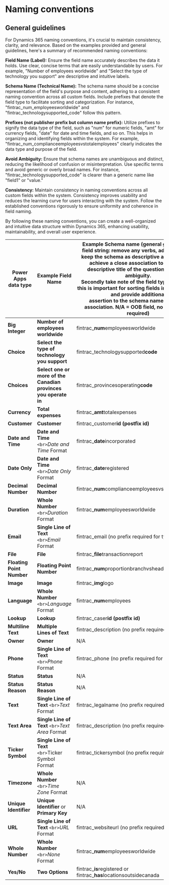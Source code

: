 # Naming conventions

## General guidelines

For Dynamics 365 naming conventions, it's crucial to maintain consistency, clarity, and relevance. Based on the examples provided and general guidelines, here's a summary of recommended naming conventions:

**Field Name (Label):** Ensure the field name accurately describes the data it holds. Use clear, concise terms that are easily understandable by users. For example, "Number of employees worldwide" and "Select the type of technology you support" are descriptive and intuitive labels.

**Schema Name (Technical Name):** The schema name should be a concise representation of the field's purpose and content, adhering to a consistent naming convention across all custom fields. Include prefixes that denote the field type to facilitate sorting and categorization. For instance, "fintrac_num_employeesworldwide" and "fintrac_technologysupported_code" follow this pattern.

**Prefixes (not publisher prefix but column name prefix):** Utilize prefixes to signify the data type of the field, such as "num" for numeric fields, "amt" for currency fields, "date" for date and time fields, and so on. This helps in organizing and identifying fields within the system. For example, "fintrac_num_complianceemployeesvstotalemployees" clearly indicates the data type and purpose of the field.

**Avoid Ambiguity:** Ensure that schema names are unambiguous and distinct, reducing the likelihood of confusion or misinterpretation. Use specific terms and avoid generic or overly broad names. For instance, "fintrac_technologysupported_code" is clearer than a generic name like "field1" or "value."

**Consistency:** Maintain consistency in naming conventions across all custom fields within the system. Consistency improves usability and reduces the learning curve for users interacting with the system. Follow the established conventions rigorously to ensure uniformity and coherence in field naming.

By following these naming conventions, you can create a well-organized and intuitive data structure within Dynamics 365, enhancing usability, maintainability, and overall user experience.

| Power Apps data type            | Example Field Name                                                    | Example Schema name (general guideline for field string: remove any verbs, adjectives and<br />keep the schema as descriptive as possible to achieve a close association to the fuller descriptive title of the question to reduce ambiguity. <br />Secondly take note of the field type prefixes - this is important for sorting fields in the back end and provide additional<br />assertion to the schema name and label association. N/A = OOB field, no convention required) |
| ------------------------------- | --------------------------------------------------------------------- | --------------------------------------------------------------------------------------------------------------------------------------------------------------------------------------------------------------------------------------------------------------------------------------------------------------------------------------------------------------------------------------------------------------------------------------------------------------------------------- |
| **Big Integer**           | **Number of employees worldwide**                               | fintrac_**num**employeesworldwide                                                                                                                                                                                                                                                                                                                                                                                                                                           |
| **Choice**                | **Select the type of technology you support**                   | fintrac_technologysupported**code**                                                                                                                                                                                                                                                                                                                                                                                                                                         |
| **Choices**               | **Select one or more of the Canadian provinces you operate in** | fintrac_provincesoperating**code**                                                                                                                                                                                                                                                                                                                                                                                                                                          |
| **Currency**              | **Total expenses**                                              | fintrac_**amt**totalexpenses                                                                                                                                                                                                                                                                                                                                                                                                                                                |
| **Customer**              | **Customer**                                                    | fintrac_customer**id (postfix id)**                                                                                                                                                                                                                                                                                                                                                                                                                                         |
| **Date and Time**         | **Date and Time** `<br>`*Date and Time* Format              | fintrac_**date**incorporated                                                                                                                                                                                                                                                                                                                                                                                                                                                |
| **Date Only**             | **Date and Time** `<br>`*Date Only* Format                  | fintrac_**date**registered                                                                                                                                                                                                                                                                                                                                                                                                                                                  |
| **Decimal Number**        | **Decimal Number**                                              | fintrac_**num**complianceemployeesvstotalemployees                                                                                                                                                                                                                                                                                                                                                                                                                          |
| **Duration**              | **Whole Number** `<br>`*Duration* Format                    | fintrac_**num**employeesworldwide                                                                                                                                                                                                                                                                                                                                                                                                                                           |
| **Email**                 | **Single Line of Text** `<br>`*Email* Format                | fintrac_email (no prefix required for type)                                                                                                                                                                                                                                                                                                                                                                                                                                       |
| **File**                  | **File**                                                        | fintrac_**file**transactionreport                                                                                                                                                                                                                                                                                                                                                                                                                                           |
| **Floating Point Number** | **Floating Point Number**                                       | fintrac_**num**proportionbranchvsheadquarters                                                                                                                                                                                                                                                                                                                                                                                                                               |
| **Image**                 | **Image**                                                       | fintrac_**img**logo                                                                                                                                                                                                                                                                                                                                                                                                                                                         |
| **Language**              | **Whole Number** `<br>`*Language* Format                    | fintrac_**num**employees                                                                                                                                                                                                                                                                                                                                                                                                                                                    |
| **Lookup**                | **Lookup**                                                      | fintrac_caser**id (postfix id)**                                                                                                                                                                                                                                                                                                                                                                                                                                           |
| **Multiline Text**        | **Multiple Lines of Text**                                      | fintrac_description (no prefix required for type)                                                                                                                                                                                                                                                                                                                                                                                                                                |
| **Owner**                 | **Owner**                                                       | N/A                                                                                                                                                                                                                                                                                                                                                                                                                                                                               |
| **Phone**                 | **Single Line of Text** `<br>`*Phone* Format                | fintrac_phone (no prefix required for type)                                                                                                                                                                                                                                                                                                                                                                                                                                      |
| **Status**                | **Status**                                                      | N/A                                                                                                                                                                                                                                                                                                                                                                                                                                                                               |
| **Status Reason**         | **Status Reason**                                               | N/A                                                                                                                                                                                                                                                                                                                                                                                                                                                                               |
| **Text**                  | **Single Line of Text** `<br>`*Text* Format                 | fintrac_legalname (no prefix required for type)                                                                                                                                                                                                                                                                                                                                                                                                                                   |
| **Text Area**             | **Single Line of Text** `<br>`*Text Area* Format            | fintrac_description (no prefix required for type)                                                                                                                                                                                                                                                                                                                                                                                                                                |
| **Ticker Symbol**         | **Single Line of Text** `<br>`Ticker Symbol Format            | fintrac_tickersymbol (no prefix required for type)                                                                                                                                                                                                                                                                                                                                                                                                                               |
| **Timezone**              | **Whole Number** `<br>`*Time Zone* Format                   | N/A                                                                                                                                                                                                                                                                                                                                                                                                                                                                               |
| **Unique Identifier**     | **Unique Identifier** or **Primary Key**                  | N/A                                                                                                                                                                                                                                                                                                                                                                                                                                                                               |
| **URL**                   | **Single Line of Text** `<br>`*URL* Format                  | fintrac_websiteurl (no prefix required for type)                                                                                                                                                                                                                                                                                                                                                                                                                                  |
| **Whole Number**          | **Whole Number** `<br>`*None* Format                        | fintrac_**num**employeesworldwide                                                                                                                                                                                                                                                                                                                                                                                                                                           |
| **Yes/No**                | **Two Options**                                                 | fintrac_**is**registered or fintrac_**has**locationsoutsidecanada                                                                                                                                                                                                                                                                                                                                                                                                     |
